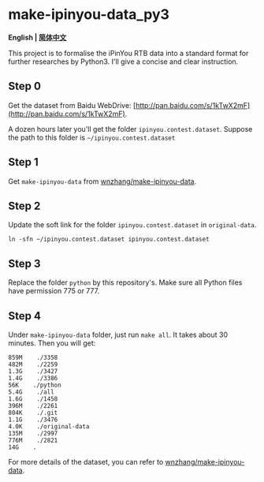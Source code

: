 # make-ipinyou-data_py3

**English | [简体中文](README.cn.md)**

This project is to formalise the iPinYou RTB data into a standard format for further researches by Python3. I'll give a concise and clear instruction.

## Step 0

Get the dataset from Baidu WebDrive: [http://pan.baidu.com/s/1kTwX2mF](http://pan.baidu.com/s/1kTwX2mF). 

A dozen hours later you'll get the folder `ipinyou.contest.dataset`. Suppose the path to this folder is `~/ipinyou.contest.dataset`

## Step 1

Get `make-ipinyou-data` from [wnzhang/make-ipinyou-data](https://github.com/wnzhang/make-ipinyou-data).

## Step 2

Update the soft link for the folder `ipinyou.contest.dataset` in `original-data`.

```shell
ln -sfn ~/ipinyou.contest.dataset ipinyou.contest.dataset
```

## Step 3

Replace the folder `python` by this repository's. Make sure all Python files have permission 775 or 777.

## Step 4

Under `make-ipinyou-data` folder, just run `make all`. It takes about 30 minutes. Then you will get:

```shell
859M    ./3358
482M    ./2259
1.3G    ./3427
1.4G    ./3386
56K    ./python
5.4G    ./all
1.6G    ./1458
396M    ./2261
804K    ./.git
1.1G    ./3476
4.0K    ./original-data
135M    ./2997
776M    ./2821
14G    .
```

For more details of the dataset, you can refer to [wnzhang/make-ipinyou-data](https://github.com/wnzhang/make-ipinyou-data).